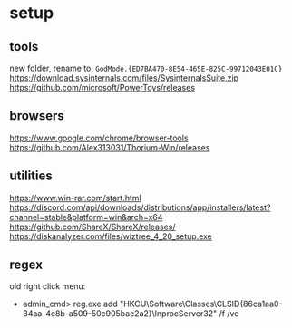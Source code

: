 # setup

## tools
new folder, rename to:
`GodMode.{ED7BA470-8E54-465E-825C-99712043E01C}`
<https://download.sysinternals.com/files/SysinternalsSuite.zip>
<https://github.com/microsoft/PowerToys/releases>

## browsers
<https://www.google.com/chrome/browser-tools>
<https://github.com/Alex313031/Thorium-Win/releases>

## utilities
<https://www.win-rar.com/start.html>
<https://discord.com/api/downloads/distributions/app/installers/latest?channel=stable&platform=win&arch=x64>
<https://github.com/ShareX/ShareX/releases/>
<https://diskanalyzer.com/files/wiztree_4_20_setup.exe>

## regex
old right click menu:
- admin_cmd> reg.exe add "HKCU\Software\Classes\CLSID\{86ca1aa0-34aa-4e8b-a509-50c905bae2a2}\InprocServer32" /f /ve


